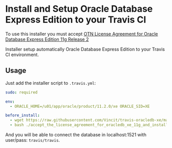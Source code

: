 # Install and Setup Oracle Database Express Edition to your Travis CI

To use this installer you must accept 
[OTN License Agreement for Oracle Database Express Edition 11g Release 2](http://www.oracle.com/technetwork/licenses/database-11g-express-license-459621.html)

Installer setup automatically Oracle Database Express Edition to your Travis CI environment.

## Usage 

Just add the installer script to `.travis.yml`:

```yaml
sudo: required

env:
  - ORACLE_HOME=/u01/app/oracle/product/11.2.0/xe ORACLE_SID=XE

before_install:
  - wget https://raw.githubusercontent.com/Vincit/travis-oracledb-xe/master/accept_the_license_agreement_for_oracledb_xe_11g_and_install.sh 
  - bash ./accept_the_license_agreement_for_oracledb_xe_11g_and_install.sh 
```

And you will be able to connect the database in localhost:1521 with user/pass: `travis/travis`.

